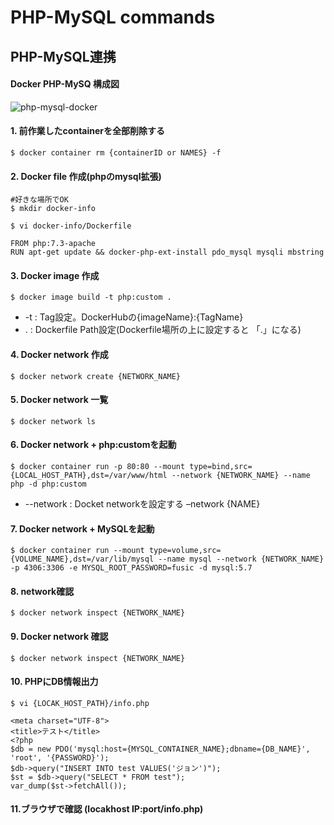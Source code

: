# PHP-MySQL commands

## PHP-MySQL連携

#### Docker PHP-MySQ 構成図

![php-mysql-docker](https://user-images.githubusercontent.com/17561411/58700875-54c8cb80-83dc-11e9-8322-85f65d1d4a31.png)

#### 1. 前作業したcontainerを全部削除する

```
$ docker container rm {containerID or NAMES} -f
```

#### 2. Docker file 作成(phpのmysql拡張)

```
#好きな場所でOK
$ mkdir docker-info

$ vi docker-info/Dockerfile

FROM php:7.3-apache
RUN apt-get update && docker-php-ext-install pdo_mysql mysqli mbstring
```

#### 3. Docker image 作成

```
$ docker image build -t php:custom .
```
- -t : Tag設定。DockerHubの{imageName}:{TagName}
- . : Dockerfile Path設定(Dockerfile場所の上に設定すると 「.」になる)

#### 4. Docker network 作成

```
$ docker network create {NETWORK_NAME}
```

#### 5. Docker network 一覧

```
$ docker network ls
```

#### 6. Docker network + php:customを起動

```
$ docker container run -p 80:80 --mount type=bind,src={LOCAL_HOST_PATH},dst=/var/www/html --network {NETWORK_NAME} --name php -d php:custom
```
- --network : Docket networkを設定する –network {NAME}

#### 7. Docker network + MySQLを起動

```
$ docker container run --mount type=volume,src={VOLUME_NAME},dst=/var/lib/mysql --name mysql --network {NETWORK_NAME} -p 4306:3306 -e MYSQL_ROOT_PASSWORD=fusic -d mysql:5.7
```

#### 8. network確認

```
$ docker network inspect {NETWORK_NAME}
```

#### 9. Docker network 確認
```
$ docker network inspect {NETWORK_NAME}
```

#### 10. PHPにDB情報出力
```
$ vi {LOCAK_HOST_PATH}/info.php

<meta charset="UTF-8">
<title>テスト</title>
<?php
$db = new PDO('mysql:host={MYSQL_CONTAINER_NAME};dbname={DB_NAME}', 'root', '{PASSWORD}');
$db->query("INSERT INTO test VALUES('ジョン')");
$st = $db->query("SELECT * FROM test");
var_dump($st->fetchAll());

```

#### 11.ブラウザで確認 (locakhost IP:port/info.php)

